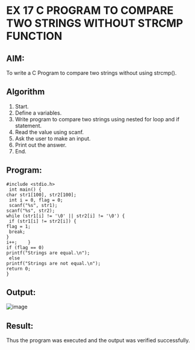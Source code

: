 # EX 17 C PROGRAM TO COMPARE TWO STRINGS WITHOUT STRCMP FUNCTION
## AIM:
To write a C Program to compare two strings without using strcmp().

## Algorithm
1.	Start.
2.	Define a variables.
3.	Write program to compare two strings using nested for loop and if statement.
4.	Read the value using scanf.
5.	Ask the user to make an input.
6.	Print out the answer.
7.	End.

## Program:
```
#include <stdio.h>
 int main() {
char str1[100], str2[100];
 int i = 0, flag = 0;
 scanf("%s", str1);
scanf("%s", str2);
while (str1[i] != '\0' || str2[i] != '\0') {
 if (str1[i] != str2[i]) {
flag = 1;
 break;
}
i++;	}
if (flag == 0)
printf("Strings are equal.\n");
 else
printf("Strings are not equal.\n");
return 0;
}

```

## Output:

![image](https://github.com/user-attachments/assets/b51c0ae8-2d45-42ac-a9e8-6bfab5f131b3)


## Result:
Thus the program was executed and the output was verified successfully.
